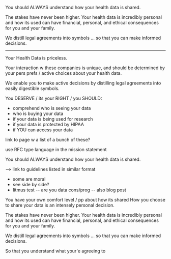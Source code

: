 You should ALWAYS understand how your health data is shared.

The stakes have never been higher. Your health data is incredibly personal and how its used can have financial, personal, and ethical consequences for you and your family.

We distill legal agreements into symbols ... so that you can make informed decisions.


---


Your Health Data is priceless.

Your interaction w these companies is unique, and should be determined by your pers prefs / active choices about your health data.

We enable you to make active decisions by distilling legal agreements into easily digestible symbols.

You DESERVE / its your RIGHT / you SHOULD:

- comprehend who is seeing your data
- who is buying your data
- if your data is being used for research
- if your data is protected by HIPAA
- if YOU can access your data

link to page w a list of a bunch of these?

use RFC type language in the mission statement

You should ALWAYS understand how your health data is shared.

--> link to guidelines listed in similar format
- some are moral
- see side by side?
- litmus test -- are you data cons/prog -- also blog post

You have your own comfort level / pp about how its shared
How you choose to share your data is an intensely personal decision.

The stakes have never been higher. Your health data is incredibly personal and how its used can have financial, personal, and ethical consequences for you and your family.

We distill legal agreements into symbols ... so that you can make informed decisions.

So that you understand what your'e agreeing to

